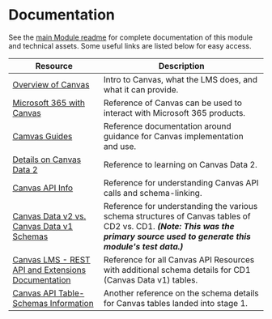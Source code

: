 # Documentation

See the [main Module readme](https://github.com/microsoft/OpenEduAnalytics/tree/main/modules/module_catalog/Canvas) for complete documentation of this module and technical assets. Some useful links are listed below for easy access.

| Resource | Description |
| --- | --- |
| [Overview of Canvas](https://www.instructure.com/canvas) | Intro to Canvas, what the LMS does, and what it can provide. |
| [Microsoft 365 with Canvas](https://community.canvaslms.com/t5/Partner-Listings/Partner-Listing-Microsoft-Education/ta-p/437376) | Reference of Canvas can be used to interact with Microsoft 365 products. |
| [Camvas Guides](https://community.canvaslms.com/t5/Canvas-Guides/ct-p/canvas_guides) | Reference documentation around guidance for Canvas implementation and use. | 
| [Details on Canvas Data 2](https://community.canvaslms.com/t5/The-Product-Blog/Canvas-Data-2-is-coming/ba-p/552312#:~:text=The%20Canvas%20Data%202%20offering,data%20across%20various%20Instructure%20products) | Reference to learning on Canvas Data 2. | 
| [Canvas API Info](https://apigw-doc.s3.amazonaws.com/index.html) | Reference for understanding Canvas API calls and schema-linking. | 
| [Canvas Data v2 vs. Canvas Data v1 Schemas](https://docs.google.com/spreadsheets/d/1kqCXAD9K45L0QeEtbuuMAFp2fW8o0oC8EBzJf58SjrY/edit#gid=2091525305) | Reference for understanding the various schema structures of Canvas tables of CD2 vs. CD1. <em><strong>(Note: This was the primary source used to generate this module's test data.)</em></strong> |
| [Canvas LMS - REST API and Extensions Documentation](https://canvas.instructure.com/doc/api/all_resources.html) | Reference for all Canvas API Resources with additional schema details for CD1 (Canvas Data v1) tables. | 
| [Canvas API Table-Schemas Information](https://portal.inshosteddata.com/docs) | Another reference on the schema details for Canvas tables landed into stage 1. | 
